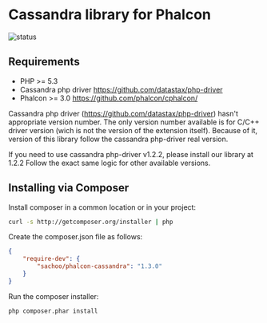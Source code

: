 # Cassandra library for Phalcon


![status](https://travis-ci.org/SachaMorard/phalcon-cassandra.svg?branch=master)


## Requirements

* PHP >= 5.3
* Cassandra php driver https://github.com/datastax/php-driver
* Phalcon >= 3.0 https://github.com/phalcon/cphalcon/

Cassandra php driver (https://github.com/datastax/php-driver) 
hasn't appropriate version number. The only version number 
available is for C/C++ driver version (wich is not the version 
of the extension itself).
Because of it, version of this library follow the cassandra 
php-driver real version.

If you need to use cassandra php-driver v1.2.2, please install 
our library at 1.2.2
Follow the exact same logic for other available versions.

## Installing via Composer

Install composer in a common location or in your project:

```bash
curl -s http://getcomposer.org/installer | php
```

Create the composer.json file as follows:

```json
{
    "require-dev": {
        "sachoo/phalcon-cassandra": "1.3.0"
    }
}
```

Run the composer installer:

```bash
php composer.phar install
```
